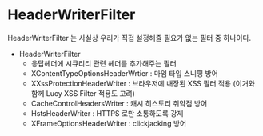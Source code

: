 # HeaderWriterFilter

HeaderWriterFilter 는 사실상 우리가 직접 설정해줄 필요가 없는 필터 중 하나이다.

- HeaderWriterFilter
  - 응답헤더에 시큐리티 관련 헤더를 추가해주는 필터
  - XContentTypeOptionsHeaderWrtier : 마임 타입 스니핑 방어
  - XXssProtectionHeaderWriter : 브라우저에 내장된 XSS 필터 적용 (이거와 함께 Lucy XSS Filter 적용도 고려)
  - CacheControlHeadersWriter : 캐시 히스토리 취약점 방어
  - HstsHeaderWriter : HTTPS 로만 소통하도록 강제
  - XFrameOptionsHeaderWriter : clickjacking 방어
 
